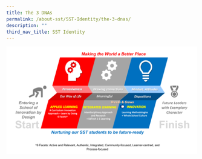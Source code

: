 ```yaml
---
title: The 3 DNAs
permalink: /about-sst/SST-Identity/the-3-dnas/
description: ""
third_nav_title: SST Identity
---
```

![](/images/SST%203%20DNAs.svg)